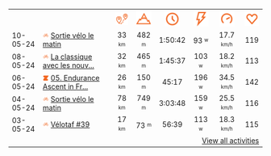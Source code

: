 <table>
    <tr>
        <th></th>
        <th></th>
        <th align="center"><img src="https://raw.githubusercontent.com/robiningelbrecht/strava-activities/master/public/distance.svg" width="30" alt="distance" title="distance"/></th>
        <th align="center"><img src="https://raw.githubusercontent.com/robiningelbrecht/strava-activities/master/public/elevation.svg" width="30" alt="elevation" title="elevation"/></th>
        <th align="center"><img src="https://raw.githubusercontent.com/robiningelbrecht/strava-activities/master/public/time.svg" width="30" alt="time" title="time"/></th>
        <th align="center"><img src="https://raw.githubusercontent.com/robiningelbrecht/strava-activities/master/public/average-watt.svg" width="30" alt="average watts" title="average watts"/></th>
        <th align="center"><img src="https://raw.githubusercontent.com/robiningelbrecht/strava-activities/master/public/average-speed.svg" width="30" alt="average speed" title="average speed"/></th>
        <th align="center"><img src="https://raw.githubusercontent.com/robiningelbrecht/strava-activities/master/public/heart-rate.svg" width="30" alt="average heart rate" title="average heart rate"/></th>
    </tr>
            <tr>
            <td>10-05-24</td>
            <td>
                <img src="https://raw.githubusercontent.com/robiningelbrecht/strava-activities/master/public/activity-ride.svg" width="12" alt="Sortie vélo le matin" title="Sortie vélo le matin"/>
<a href="https://www.strava.com/activities/11375841372" title="Kcal: 850 | Gear: None ">Sortie vélo le matin</a>
            </td>
            <td align="center">33 <sup><sub>km</sub></sup></td>
            <td align="center">482 <sup><sub>m</sub></sup></td>
            <td align="center">1:50:42</td>
            <td align="center">93 <sup><sub>w</sub></sup></td>
            <td align="center">17.7 <sup><sub>km/h</sub></sup></td>
            <td align="center">119</td>
        </tr>
            <tr>
            <td>08-05-24</td>
            <td>
                <img src="https://raw.githubusercontent.com/robiningelbrecht/strava-activities/master/public/activity-ride.svg" width="12" alt="La classique avec les nouveaux" title="La classique avec les nouveaux"/>
<a href="https://www.strava.com/activities/11361834847" title="Kcal: 723 | Gear: None ">La classique avec les nouv...</a>
            </td>
            <td align="center">32 <sup><sub>km</sub></sup></td>
            <td align="center">465 <sup><sub>m</sub></sup></td>
            <td align="center">1:45:37</td>
            <td align="center">103 <sup><sub>w</sub></sup></td>
            <td align="center">18.2 <sup><sub>km/h</sub></sup></td>
            <td align="center">113</td>
        </tr>
            <tr>
            <td>06-05-24</td>
            <td>
                                <img src="https://raw.githubusercontent.com/robiningelbrecht/strava-activities/master/public/activity-virtual-ride-zwift.svg" width="12" alt="05. Endurance Ascent in France" title="05. Endurance Ascent in France"/>
<a href="https://www.strava.com/activities/11346621288" title="Kcal: 508 | Gear: None ">05. Endurance Ascent in Fr...</a>
            </td>
            <td align="center">26 <sup><sub>km</sub></sup></td>
            <td align="center">150 <sup><sub>m</sub></sup></td>
            <td align="center">45:17</td>
            <td align="center">196 <sup><sub>w</sub></sup></td>
            <td align="center">34.5 <sup><sub>km/h</sub></sup></td>
            <td align="center">142</td>
        </tr>
            <tr>
            <td>04-05-24</td>
            <td>
                <img src="https://raw.githubusercontent.com/robiningelbrecht/strava-activities/master/public/activity-ride.svg" width="12" alt="Sortie vélo le matin" title="Sortie vélo le matin"/>
<a href="https://www.strava.com/activities/11327878478" title="Kcal: 2005 | Gear: None ">Sortie vélo le matin</a>
            </td>
            <td align="center">78 <sup><sub>km</sub></sup></td>
            <td align="center">749 <sup><sub>m</sub></sup></td>
            <td align="center">3:03:48</td>
            <td align="center">159 <sup><sub>w</sub></sup></td>
            <td align="center">25.5 <sup><sub>km/h</sub></sup></td>
            <td align="center">116</td>
        </tr>
            <tr>
            <td>03-05-24</td>
            <td>
                <img src="https://raw.githubusercontent.com/robiningelbrecht/strava-activities/master/public/activity-ride.svg" width="12" alt="Vélotaf #39" title="Vélotaf #39"/>
<a href="https://www.strava.com/activities/11323450568" title="Kcal: 468 | Gear: None ">Vélotaf #39</a>
            </td>
            <td align="center">17 <sup><sub>km</sub></sup></td>
            <td align="center">73 <sup><sub>m</sub></sup></td>
            <td align="center">56:39</td>
            <td align="center">113 <sup><sub>w</sub></sup></td>
            <td align="center">18.3 <sup><sub>km/h</sub></sup></td>
            <td align="center">115</td>
        </tr>
                <tr>
            <td colspan="8" align="right"><a href="https://github.com/robiningelbrecht/strava-activities#activities">View all activities</a></td>
        </tr>
    </table>
